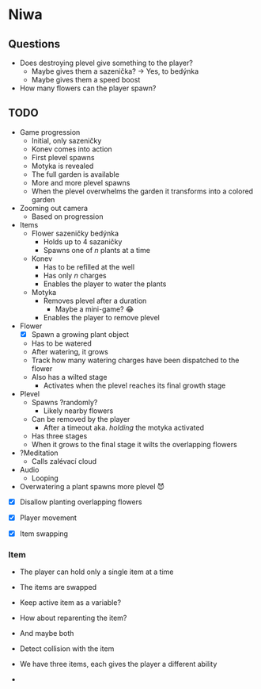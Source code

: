 # Niwa

## Questions
- Does destroying plevel give something to the player?
  - Maybe gives them a sazenička? -> Yes, to bedýnka
  - Maybe gives them a speed boost
- How many flowers can the player spawn?

## TODO
- Game progression
  - Initial, only sazeničky
  - Konev comes into action
  - First plevel spawns
  - Motyka is revealed
  - The full garden is available
  - More and more plevel spawns
  - When the plevel overwhelms the garden it transforms into a colored garden
- Zooming out camera
  - Based on progression
- Items
  - Flower sazeničky bedýnka
    - Holds up to 4 sazaničky
    - Spawns one of _n_ plants at a time
  - Konev
    - Has to be refilled at the well
    - Has only _n_ charges
    - Enables the player to water the plants
  - Motyka
    - Removes plevel after a duration
      - Maybe a mini-game? 😂
    - Enables the player to remove plevel
- Flower
  - [x] Spawn a growing plant object
  - Has to be watered
  - After watering, it grows
  - Track how many watering charges have been dispatched to the flower
  - Also has a wilted stage
    - Activates when the plevel reaches its final growth stage
- Plevel
  - Spawns ?randomly?
    - Likely nearby flowers
  - Can be removed by the player
    - After a timeout aka. _holding_ the motyka activated
  - Has three stages
  - When it grows to the final stage it wilts the overlapping flowers
- ?Meditation
  - Calls zalévací cloud
- Audio
  - Looping
- Overwatering a plant spawns more plevel 😈
- [x] Disallow planting overlapping flowers
- [x] Player movement
- [x] Item swapping


### Item
- The player can hold only a single item at a time
- The items are swapped

- Keep active item as a variable?
- How about reparenting the item?
- And maybe both
- Detect collision with the item

- We have three items, each gives the player a different ability
- 

